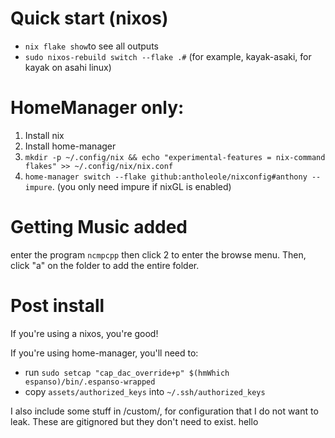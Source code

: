 # Quick start (nixos)
- `nix flake show`to see all outputs
- `sudo nixos-rebuild switch --flake .#` (for example, kayak-asaki, for kayak on asahi linux)

# HomeManager only: 
1. Install nix
2. Install home-manager
3. `mkdir -p ~/.config/nix && echo "experimental-features = nix-command flakes" >> ~/.config/nix/nix.conf`
4. `home-manager switch --flake github:antholeole/nixconfig#anthony --impure`. (you only need impure if nixGL is enabled)

# Getting Music added
enter the program `ncmpcpp` then click 2 to enter the browse menu. Then, click "a" on the folder to add the entire folder. 

# Post install
If you're using a nixos, you're good!

If you're using home-manager, you'll need to:
- run `sudo setcap "cap_dac_override+p" $(hmWhich espanso)/bin/.espanso-wrapped`
- copy `assets/authorized_keys` into `~/.ssh/authorized_keys`

I also include some stuff in /custom/, for configuration that I do not want to leak.
These are gitignored but they don't need to exist.
hello 



